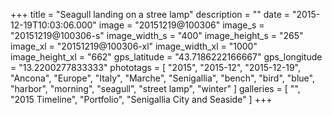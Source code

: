 +++
title = "Seagull landing on a stree lamp"
description = ""
date = "2015-12-19T10:03:06.000"
image = "20151219@100306"
image_s = "20151219@100306-s"
image_width_s = "400"
image_height_s = "265"
image_xl = "20151219@100306-xl"
image_width_xl = "1000"
image_height_xl = "662"
gps_latitude = "43.7186222166667"
gps_longitude = "13.2200277833333"
phototags = [ "2015", "2015-12", "2015-12-19", "Ancona", "Europe", "Italy", "Marche", "Senigallia", "bench", "bird", "blue", "harbor", "morning", "seagull", "street lamp", "winter" ]
galleries = [ "", "2015 Timeline", "Portfolio", "Senigallia City and Seaside" ]
+++
